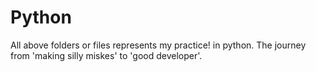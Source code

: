 # Python
All above folders or files represents my practice! in python.
The journey from 'making silly miskes' to 'good developer'.
